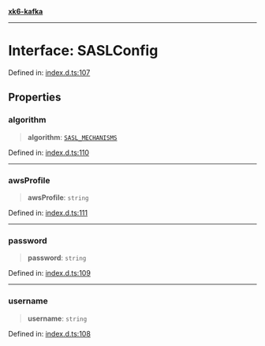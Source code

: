 [**xk6-kafka**](../README.md)

---

# Interface: SASLConfig

Defined in: [index.d.ts:107](https://github.com/mostafa/xk6-kafka/blob/main/api-docs/index.d.ts#L107)

## Properties

### algorithm

> **algorithm**: [`SASL_MECHANISMS`](../enumerations/SASL_MECHANISMS.md)

Defined in: [index.d.ts:110](https://github.com/mostafa/xk6-kafka/blob/main/api-docs/index.d.ts#L110)

---

### awsProfile

> **awsProfile**: `string`

Defined in: [index.d.ts:111](https://github.com/mostafa/xk6-kafka/blob/main/api-docs/index.d.ts#L111)

---

### password

> **password**: `string`

Defined in: [index.d.ts:109](https://github.com/mostafa/xk6-kafka/blob/main/api-docs/index.d.ts#L109)

---

### username

> **username**: `string`

Defined in: [index.d.ts:108](https://github.com/mostafa/xk6-kafka/blob/main/api-docs/index.d.ts#L108)
